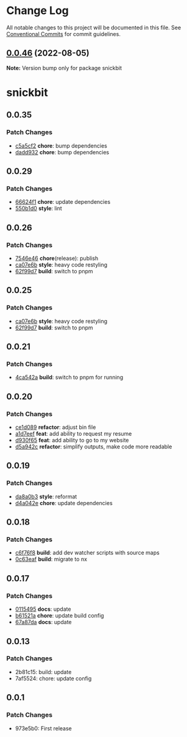 # Change Log

All notable changes to this project will be documented in this file.
See [Conventional Commits](https://conventionalcommits.org) for commit guidelines.

## [0.0.46](https://github.com/snickbit/snickbit.js/compare/snickbit@0.0.45...snickbit@0.0.46) (2022-08-05)

**Note:** Version bump only for package snickbit

# snickbit

## 0.0.35

### Patch Changes

- [c5a5cf2](https://github.com/snickbit/snickbit.js/commit/c5a5cf2) **chore**:  bump dependencies
- [dadd932](https://github.com/snickbit/snickbit.js/commit/dadd932) **chore**:  bump dependencies

## 0.0.29

### Patch Changes

- [66624f1](https://github.com/snickbit/snickbit.js/commit/66624f1) **chore**:  update dependencies
- [550b1d0](https://github.com/snickbit/snickbit.js/commit/550b1d0) **style**:  lint

## 0.0.26

### Patch Changes

- [7546e46](https://github.com/snickbit/snickbit.js/commit/7546e46) **chore**(release):  publish
- [ca07e6b](https://github.com/snickbit/snickbit.js/commit/ca07e6b) **style**:  heavy code restyling
- [62f99d7](https://github.com/snickbit/snickbit.js/commit/62f99d7) **build**:  switch to pnpm

## 0.0.25

### Patch Changes

- [ca07e6b](https://github.com/snickbit/snickbit.js/commit/ca07e6b) **style**:  heavy code restyling
- [62f99d7](https://github.com/snickbit/snickbit.js/commit/62f99d7) **build**:  switch to pnpm

## 0.0.21

### Patch Changes

- [4ca542a](https://github.com/snickbit/snickbit.js/commit/4ca542a) **build**:  switch to pnpm for running

## 0.0.20

### Patch Changes

- [ce1d089](https://github.com/snickbit/snickbit.js/commit/ce1d089) **refactor**:  adjust bin file
- [a1d7eef](https://github.com/snickbit/snickbit.js/commit/a1d7eef) **feat**:  add ability to request my resume
- [d930f65](https://github.com/snickbit/snickbit.js/commit/d930f65) **feat**:  add ability to go to my website
- [d5a942c](https://github.com/snickbit/snickbit.js/commit/d5a942c) **refactor**:  simplify outputs, make code more readable

## 0.0.19

### Patch Changes

- [da8a0b3](https://github.com/snickbit/snickbit.js/commit/da8a0b3) **style**:  reformat
- [d4a042e](https://github.com/snickbit/snickbit.js/commit/d4a042e) **chore**:  update dependencies

## 0.0.18

### Patch Changes

- [c6f76f8](https://github.com/snickbit/snickbit.js/commit/c6f76f8) **build**:  add dev watcher scripts with source maps
- [0c63eaf](https://github.com/snickbit/snickbit.js/commit/0c63eaf) **build**:  migrate to nx

## 0.0.17

### Patch Changes

- [0115495](https://github.com/snickbit/snickbit.js/commit/0115495) **docs**:  update
- [b61521a](https://github.com/snickbit/snickbit.js/commit/b61521a) **chore**:  update build config
- [67a87da](https://github.com/snickbit/snickbit.js/commit/67a87da) **docs**:  update

## 0.0.13

### Patch Changes

- 2b81c15: build: update
- 7af5524: chore: update config

## 0.0.1

### Patch Changes

- 973e5b0: First release
